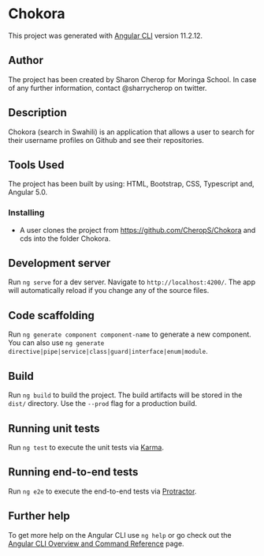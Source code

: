 # Chokora

This project was generated with [Angular CLI](https://github.com/angular/angular-cli) version 11.2.12.

 
## Author 
The project has been created by Sharon Cherop for Moringa School. In case of any further information, contact @sharrycherop on twitter. 

## Description

Chokora (search in Swahili) is an application that allows a user to search for their username profiles on Github and see their repositories. 

## Tools Used

The project has been built by using:
HTML, 
Bootstrap, 
CSS, 
Typescript and, 
Angular 5.0.  

### Installing

* A user clones the project from https://github.com/CheropS/Chokora and cds into the folder Chokora. 


## Development server

Run `ng serve` for a dev server. Navigate to `http://localhost:4200/`. The app will automatically reload if you change any of the source files.

## Code scaffolding

Run `ng generate component component-name` to generate a new component. You can also use `ng generate directive|pipe|service|class|guard|interface|enum|module`.

## Build

Run `ng build` to build the project. The build artifacts will be stored in the `dist/` directory. Use the `--prod` flag for a production build.

## Running unit tests

Run `ng test` to execute the unit tests via [Karma](https://karma-runner.github.io).

## Running end-to-end tests

Run `ng e2e` to execute the end-to-end tests via [Protractor](http://www.protractortest.org/).

## Further help

To get more help on the Angular CLI use `ng help` or go check out the [Angular CLI Overview and Command Reference](https://angular.io/cli) page.
